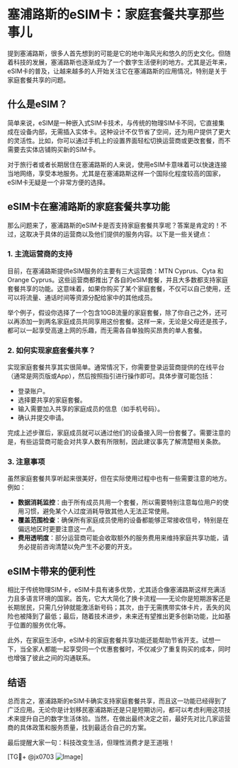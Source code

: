 # 塞浦路斯的eSIM卡：家庭套餐共享那些事儿

提到塞浦路斯，很多人首先想到的可能是它的地中海风光和悠久的历史文化。但随着科技的发展，塞浦路斯也逐渐成为了一个数字生活便利的地方。尤其是近年来，eSIM卡的普及，让越来越多的人开始关注它在塞浦路斯的应用情况，特别是关于家庭套餐共享的问题。

## 什么是eSIM？

简单来说，eSIM是一种嵌入式SIM卡技术，与传统的物理SIM卡不同，它直接集成在设备内部，无需插入实体卡。这种设计不仅节省了空间，还为用户提供了更大的灵活性。比如，你可以通过手机上的设置界面轻松切换运营商或更改套餐，而不需要去实体店铺购买新的SIM卡。

对于旅行者或者长期居住在塞浦路斯的人来说，使用eSIM卡意味着可以快速连接当地网络，享受本地服务。尤其是在塞浦路斯这样一个国际化程度较高的国家，eSIM卡无疑是一个非常方便的选择。

## eSIM卡在塞浦路斯的家庭套餐共享功能

那么问题来了，塞浦路斯的eSIM卡是否支持家庭套餐共享呢？答案是肯定的！不过，这取决于具体的运营商以及他们提供的服务内容。以下是一些关键点：

### 1. **主流运营商的支持**
目前，在塞浦路斯提供eSIM服务的主要有三大运营商：MTN Cyprus、Cyta 和 Orange Cyprus。这些运营商都推出了各自的eSIM套餐，并且大多数都支持家庭套餐共享的功能。这意味着，如果你购买了某个家庭套餐，不仅可以自己使用，还可以将流量、通话时间等资源分配给家中的其他成员。

举个例子，假设你选择了一个包含10GB流量的家庭套餐，除了你自己之外，还可以再添加一到两名家庭成员共同享用这份套餐。这样一来，无论是父母还是孩子，都可以一起享受高速上网的乐趣，而无需各自单独购买昂贵的单人套餐。

### 2. **如何实现家庭套餐共享？**
实现家庭套餐共享其实很简单。通常情况下，你需要登录运营商提供的在线平台（通常是网页版或App），然后按照指引进行操作即可。具体步骤可能包括：
- 登录账户。
- 选择要共享的家庭套餐。
- 输入需要加入共享的家庭成员的信息（如手机号码）。
- 确认并提交申请。

完成上述步骤后，家庭成员就可以通过他们的设备接入同一份套餐了。需要注意的是，有些运营商可能会对共享人数有所限制，因此建议事先了解清楚相关条款。

### 3. **注意事项**
虽然家庭套餐共享听起来很美好，但在实际使用过程中也有一些需要注意的地方。例如：
- **数据消耗监控**：由于所有成员共用一个套餐，所以需要特别注意每位用户的使用习惯，避免某个人过度消耗导致其他人无法正常使用。
- **覆盖范围检查**：确保所有家庭成员使用的设备都能够正常接收信号，特别是在偏远地区时更要注意这一点。
- **费用透明度**：部分运营商可能会收取额外的服务费用来维持家庭共享功能，请务必提前咨询清楚以免产生不必要的开支。

## eSIM卡带来的便利性

相比于传统物理SIM卡，eSIM卡具有诸多优势，尤其适合像塞浦路斯这样充满活力且多语言环境的国家。首先，它大大简化了换卡流程——无论你是短期游客还是长期居民，只需几分钟就能激活新号码；其次，由于无需携带实体卡片，丢失的风险也被降到了最低；最后，随着技术进步，未来还有望推出更多创新功能，比如基于位置的服务优化等。

此外，在家庭生活中，eSIM卡的家庭套餐共享功能还能帮助节省开支。试想一下，当全家人都能一起享受同一个优惠套餐时，不仅减少了重复购买的成本，同时也增强了彼此之间的沟通联系。

## 结语

总而言之，塞浦路斯的eSIM卡确实支持家庭套餐共享，而且这一功能已经得到了广泛应用。无论你是计划移民塞浦路斯还是只是短期访问，都可以考虑利用这项技术来提升自己的数字生活体验。当然，在做出最终决定之前，最好先对比几家运营商的具体政策和服务质量，找到最适合自己的方案。

最后提醒大家一句：科技改变生活，但理性消费才是王道哦！

[TG💪+ @jx0703 ![Image](https://github.com/user-attachments/assets/dbca1d08-cadb-493c-b0ec-ad6f7a83f270)]